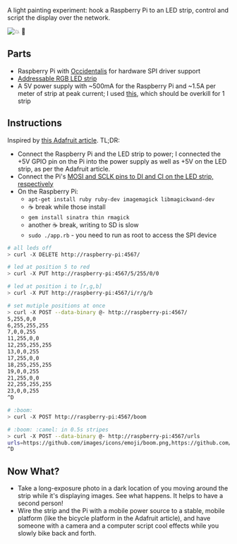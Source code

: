 A light painting experiment: hook a Raspberry Pi to an LED strip, control and script the display over the network.

![:boom: :camel:](https://f.cloud.github.com/assets/60566/96449/147aea60-66ae-11e2-9c8c-d507f145ebbb.png)

## Parts

- Raspberry Pi with [Occidentalis](http://learn.adafruit.com/adafruit-raspberry-pi-educational-linux-distro/occidentalis-v0-dot-2) for hardware SPI driver support
- [Addressable RGB LED strip](http://adafruit.com/products/306)
- A 5V power supply with ~500mA for the Raspberry Pi and ~1.5A per meter of strip at peak current; I used [this](https://www.adafruit.com/products/658), which should be overkill for 1 strip

## Instructions

Inspired by [this Adafruit article](http://learn.adafruit.com/light-painting-with-raspberry-pi). TL;DR:

- Connect the Raspberry Pi and the LED strip to power; I connected the +5V GPIO pin on the Pi into the power supply as well as +5V on the LED strip, as per
the Adafruit article.
- Connect the Pi's [MOSI and SCLK pins to DI and CI on the LED strip, respectively](http://learn.adafruit.com/assets/1589)
- On the Raspberry Pi:
  - `apt-get install ruby ruby-dev imagemagick libmagickwand-dev`
  - :coffee: break while those install
  - `gem install sinatra thin rmagick`
  - another :coffee: break, writing to SD is slow
  - `sudo ./app.rb` - you need to run as root to access the SPI device

```sh
# all leds off
> curl -X DELETE http://raspberry-pi:4567/

# led at position 5 to red
> curl -X PUT http://raspberry-pi:4567/5/255/0/0

# led at position i to [r,g,b]
> curl -X PUT http://raspberry-pi:4567/i/r/g/b

# set mutiple positions at once
> curl -X POST --data-binary @- http://raspberry-pi:4567/
5,255,0,0
6,255,255,255
7,0,0,255
11,255,0,0
12,255,255,255
13,0,0,255
17,255,0,0
18,255,255,255
19,0,0,255
21,255,0,0
22,255,255,255
23,0,0,255
^D

# :boom:
> curl -X POST http://raspberry-pi:4567/boom

# :boom: :camel: in 0.5s stripes
> curl -X POST --data-binary @- http://raspberry-pi:4567/urls
urls=https://github.com/images/icons/emoji/boom.png,https://github.com/images/icons/emoji/camel.png&timeout=0.5
^D
```

## Now What?

- Take a long-exposure photo in a dark location of you moving around the strip while it's displaying images. See what happens. It helps to have a second person!
- Wire the strip and the Pi with a mobile power source to a stable, mobile platform (like the bicycle platform in the Adafruit article), and have someone with a camera
and a computer script cool effects while you slowly bike back and forth.

